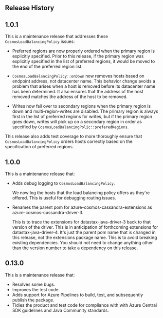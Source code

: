 ## Release History

## 1.0.1

This is a maintenance release that addresses these `CosmosLoadBalancingPolicy` issues:

- Preferred regions are now properly ordered when the primary region is explicitly specified.
  Prior to this release, if the primary region was explicitly specified in the list of preferred regions, it would be 
  moved to the end of the preferred region list.

- `CosmosLoadBalancingPolicy::onDown` now removes hosts based on endpoint address, not datacenter name.
   This behavior change avoids a problem that arises when a host is removed before its datacenter name has been
   determined. It also ensures that the address of the host removed matches the address of the host to be
   removed.

- Writes now fail over to secondary regions when the primary region is down and multi-region-writes are disabled.
  The primary region is always first in the list of preferred regions for writes, but if the primary region goes down, 
  writes will pick up on a secondary region in order as specified by `CosmosLoadBalancingPolic::preferedRegions`.

This release also adds test coverage to more thoroughly ensure that `CosmosLoadBalancingPolicy` orders hosts correctly 
based on the specification of preferred regions.

## 1.0.0

This is a maintenance release that:

* Adds debug logging to `CosmosLoadBalancingPolicy`.
  
  We now log the hosts that the load balancing policy offers as they're offered. This is useful for debugging routing 
  issues.

* Renames the parent pom for azure-cosmos-cassandra-extensions as azure-cosmos-cassandra-driver-3.

  This is to trace the extensions for datastax-java-driver-3 back to that version of the driver. This is in anticipation
  of forthcoming extensions for datastax-java-driver-4. It's just the parent pom name that is changed in this release, 
  not the extensions package name. This is to avoid breaking existing dependencies. You should not need to change 
  anything other than the version number to take a dependency on this release.
  
## 0.13.0

This is a maintenance release that:

* Resolves some bugs.
* Improves the test code.
* Adds support for Azure Pipelines to build, test, and subsequently publish the package.
* Tidies the product and test code for compliance with with Azure Central SDK guidelines and Java Community standards.
